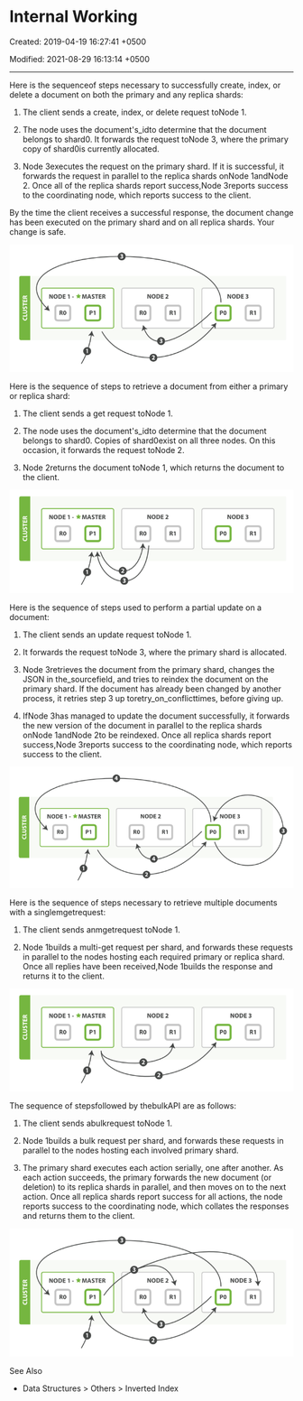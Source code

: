 # Internal Working

Created: 2019-04-19 16:27:41 +0500

Modified: 2021-08-29 16:13:14 +0500

---

Here is the sequenceof steps necessary to successfully create, index, or delete a document on both the primary and any replica shards:

1.  The client sends a create, index, or delete request toNode 1.

2.  The node uses the document's_idto determine that the document belongs to shard0. It forwards the request toNode 3, where the primary copy of shard0is currently allocated.

3.  Node 3executes the request on the primary shard. If it is successful, it forwards the request in parallel to the replica shards onNode 1andNode 2. Once all of the replica shards report success,Node 3reports success to the coordinating node, which reports success to the client.

By the time the client receives a successful response, the document change has been executed on the primary shard and on all replica shards. Your change is safe.

![Creating, indexing or deleting a single document](../../media/Technologies-Elasticsearch-Internal-Working-image1.png)

Here is the sequence of steps to retrieve a document from either a primary or replica shard:

1.  The client sends a get request toNode 1.

2.  The node uses the document's_idto determine that the document belongs to shard0. Copies of shard0exist on all three nodes. On this occasion, it forwards the request toNode 2.

3.  Node 2returns the document toNode 1, which returns the document to the client.

![Retrieving a single document](../../media/Technologies-Elasticsearch-Internal-Working-image2.png)

Here is the sequence of steps used to perform a partial update on a document:

1.  The client sends an update request toNode 1.

2.  It forwards the request toNode 3, where the primary shard is allocated.

3.  Node 3retrieves the document from the primary shard, changes the JSON in the_sourcefield, and tries to reindex the document on the primary shard. If the document has already been changed by another process, it retries step 3 up toretry_on_conflicttimes, before giving up.

4.  IfNode 3has managed to update the document successfully, it forwards the new version of the document in parallel to the replica shards onNode 1andNode 2to be reindexed. Once all replica shards report success,Node 3reports success to the coordinating node, which reports success to the client.

![Partial updates to a document](../../media/Technologies-Elasticsearch-Internal-Working-image3.png)

Here is the sequence of steps necessary to retrieve multiple documents with a singlemgetrequest:

1.  The client sends anmgetrequest toNode 1.

2.  Node 1builds a multi-get request per shard, and forwards these requests in parallel to the nodes hosting each required primary or replica shard. Once all replies have been received,Node 1builds the response and returns it to the client.

![Retrieving multiple documents with mget](../../media/Technologies-Elasticsearch-Internal-Working-image4.png)

The sequence of stepsfollowed by thebulkAPI are as follows:

1.  The client sends abulkrequest toNode 1.

2.  Node 1builds a bulk request per shard, and forwards these requests in parallel to the nodes hosting each involved primary shard.

3.  The primary shard executes each action serially, one after another. As each action succeeds, the primary forwards the new document (or deletion) to its replica shards in parallel, and then moves on to the next action. Once all replica shards report success for all actions, the node reports success to the coordinating node, which collates the responses and returns them to the client.

![Multiple document changes with bulk](../../media/Technologies-Elasticsearch-Internal-Working-image5.png)

See Also
-   Data Structures > Others > Inverted Index
